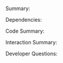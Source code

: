 Summary:
<brief overview of the file and all its major components>

Dependencies:
<describe any dependencies>

Code Summary:
<Summary of file>

Interaction Summary:
<a summary of how the file could interact with the rest of the application>

Developer Questions:
<a list of questions Developers working with this component may have the following questions when debugging and changing this file>